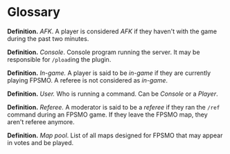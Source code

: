 # Glossary

**Definition.** *AFK*. A player is considered *AFK* if they haven't with the game during the past two minutes.

**Definition.** *Console*. Console program running the server. It may be responsible for `/pload`ing the plugin.

**Definition.** *In-game.* A player is said to be *in-game* if they are currently playing FPSMO. A referee is not considered as *in-game*.

**Definition.** *User.* Who is running a command. Can be *Console* or a *Player*.

**Definition.** *Referee.* A moderator is said to be a *referee* if they ran the `/ref` command during an FPSMO game. If they leave the FPSMO map, they aren't referee anymore.

**Definition.** *Map pool*. List of all maps designed for FPSMO that may appear in votes and be played.
